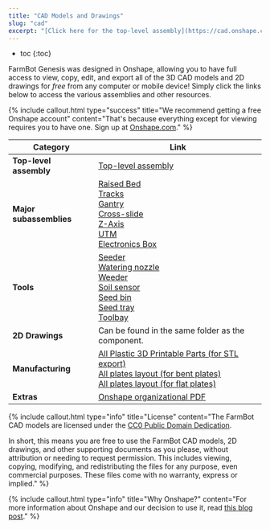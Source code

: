 ```yaml
---
title: "CAD Models and Drawings"
slug: "cad"
excerpt: "[Click here for the top-level assembly](https://cad.onshape.com/documents/6626b842adca229e69544ad1/w/89ac2637f82d915f22c2bcd0/e/d2c6c72fede33a22f49f90df)"
---
```


* toc
{:toc}

FarmBot Genesis was designed in Onshape, allowing you to have full access to view, copy, edit, and export all of the 3D CAD models and 2D drawings for *free* from any computer or mobile device! Simply click the links below to access the various assemblies and other resources.

{%
include callout.html
type="success"
title="We recommend getting a free Onshape account"
content="That's because everything except for viewing requires you to have one. Sign up at [Onshape.com](http://onshape.com)."
%}



|Category                      |Link                          |
|------------------------------|------------------------------|
|**Top-level assembly**        |[Top-level assembly](https://cad.onshape.com/documents/6626b842adca229e69544ad1/w/89ac2637f82d915f22c2bcd0/e/d2c6c72fede33a22f49f90df)
|**Major subassemblies**       |[Raised Bed](https://cad.onshape.com/documents/6626b842adca229e69544ad1/w/89ac2637f82d915f22c2bcd0/e/8cc29ffa7603923952c52232)<br>[Tracks](https://cad.onshape.com/documents/6626b842adca229e69544ad1/w/89ac2637f82d915f22c2bcd0/e/45b7c2ead93e04f270fc9fa3)<br>[Gantry](https://cad.onshape.com/documents/6626b842adca229e69544ad1/w/89ac2637f82d915f22c2bcd0/e/4fb71b06b292a3233be65b76)<br>[Cross-slide](https://cad.onshape.com/documents/6626b842adca229e69544ad1/w/89ac2637f82d915f22c2bcd0/e/a9df2343ff245371dae58928)<br>[Z-Axis](https://cad.onshape.com/documents/6626b842adca229e69544ad1/w/89ac2637f82d915f22c2bcd0/e/73bb9cd6ac93d0285f836f66)<br>[UTM](https://cad.onshape.com/documents/6626b842adca229e69544ad1/w/89ac2637f82d915f22c2bcd0/e/187952d103a8a9b48260ea74)<br>[Electronics Box](https://cad.onshape.com/documents/6626b842adca229e69544ad1/w/89ac2637f82d915f22c2bcd0/e/13267627fcacc84fe6dcb483)
|**Tools**                     |[Seeder](https://cad.onshape.com/documents/6626b842adca229e69544ad1/w/89ac2637f82d915f22c2bcd0/e/02039dd3fc6d108f0bebf093)<br>[Watering nozzle](https://cad.onshape.com/documents/6626b842adca229e69544ad1/w/89ac2637f82d915f22c2bcd0/e/38d8456534b8731290873ce8)<br>[Weeder](https://cad.onshape.com/documents/6626b842adca229e69544ad1/w/89ac2637f82d915f22c2bcd0/e/d8ad07076dbb13341736beaa)<br>[Soil sensor](https://cad.onshape.com/documents/6626b842adca229e69544ad1/w/89ac2637f82d915f22c2bcd0/e/a420ff157a5dcc037741240a)<br>[Seed bin](https://cad.onshape.com/documents/6626b842adca229e69544ad1/w/89ac2637f82d915f22c2bcd0/e/3e24a938cc82f2d040aa954a)<br>[Seed tray](https://cad.onshape.com/documents/6626b842adca229e69544ad1/w/89ac2637f82d915f22c2bcd0/e/8791dfd26e69515612403dc4)<br>[Toolbay](https://cad.onshape.com/documents/6626b842adca229e69544ad1/w/89ac2637f82d915f22c2bcd0/e/d73796703b5904480a68776a)
|**2D Drawings**               |Can be found in the same folder as the component.
|**Manufacturing**             |[All Plastic 3D Printable Parts (for STL export)](https://cad.onshape.com/documents/6626b842adca229e69544ad1/w/89ac2637f82d915f22c2bcd0/e/37f7306f4397e96baa459ff2) <br>[All plates layout (for bent plates)](https://cad.onshape.com/documents/6626b842adca229e69544ad1/w/89ac2637f82d915f22c2bcd0/e/58cef164de46378511e31b35)<br>[All plates layout (for flat plates)](https://cad.onshape.com/documents/6626b842adca229e69544ad1/w/89ac2637f82d915f22c2bcd0/e/fda19e88d6a2fdd9fd0c5c9a)
|**Extras**                    |[Onshape organizational PDF](https://cad.onshape.com/documents/6626b842adca229e69544ad1/w/89ac2637f82d915f22c2bcd0/e/166d53b5d72bfe51f742d23a)



<!-- [Alternative FarmBot (3D print and flat plate optimized)](https://cad.onshape.com/documents/6626b842adca229e69544ad1/w/89ac2637f82d915f22c2bcd0/e/9e8bc60eece0978a0e2a1730) -->



{%
include callout.html
type="info"
title="License"
content="The FarmBot CAD models are licensed under the [CC0 Public Domain Dedication](https://creativecommons.org/publicdomain/zero/1.0/).

In short, this means you are free to use the FarmBot CAD models, 2D drawings, and other
supporting documents as you please, without attribution or needing to request permission. This
includes viewing, copying, modifying, and redistributing the files for any purpose, even
commercial purposes. These files come with no warranty, express or implied."
%}



{%
include callout.html
type="info"
title="Why Onshape?"
content="For more information about Onshape and our decision to use it, read [this blog post](https://farmbot.io/2016/10/12/farmbot-meet-onshape/)."
%}

